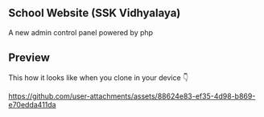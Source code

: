 ## School Website (SSK Vidhyalaya)

A new admin control panel powered by php

## Preview

This how it looks like when you clone in your device 👇



https://github.com/user-attachments/assets/88624e83-ef35-4d98-b869-e70edda411da




